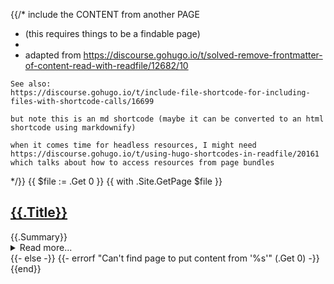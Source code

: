 
{{/* include the CONTENT from another PAGE
   * (this requires things to be a findable page)
   *
   * adapted from https://discourse.gohugo.io/t/solved-remove-frontmatter-of-content-read-with-readfile/12682/10
 
    See also:
    https://discourse.gohugo.io/t/include-file-shortcode-for-including-files-with-shortcode-calls/16699

    but note this is an md shortcode (maybe it can be converted to an html shortcode using markdownify)

    when it comes time for headless resources, I might need
    https://discourse.gohugo.io/t/using-hugo-shortcodes-in-readfile/20161
    which talks about how to access resources from page bundles
 
   */}}
{{ $file := .Get 0 }}
{{ with .Site.GetPage $file }}
<h2><a href="{{.Permalink}}">{{.Title}}</a></h2>
{{.Summary}}
<details class="myexpand">
    <summary class="myexpand-head">Read more...</summary>
    {{ .Content }}
</details>
{{- else -}}
{{- errorf "Can't find page to put content from '%s'" (.Get 0) -}}
{{end}}